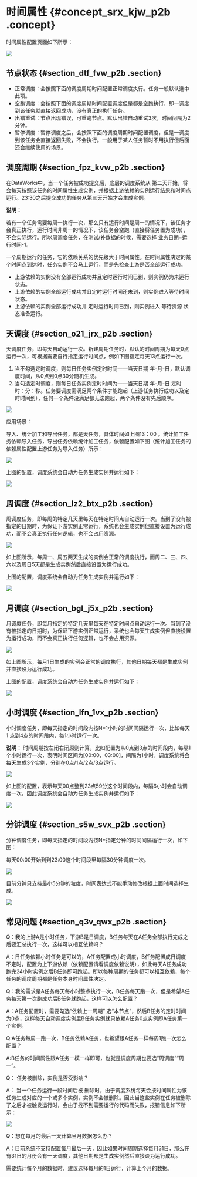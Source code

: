 # 时间属性 {#concept_srx_kjw_p2b .concept}

时间属性配置页面如下所示：

![](http://static-aliyun-doc.oss-cn-hangzhou.aliyuncs.com/assets/img/16302/15371508747912_zh-CN.png)

## 节点状态 {#section_dtf_fvw_p2b .section}

-   正常调度：会按照下面的调度周期时间配置正常调度执行。任务一般默认选中此项。
-   空跑调度：会按照下面的调度周期时间配置调度但是都是空跑执行，即一调度到该任务就直接返回成功，没有真正的执行任务。
-   出错重试：节点出现错误，可重跑节点。默认出错自动重试3次，时间间隔为2分钟。
-   暂停调度：暂停调度之后，会按照下面的调度周期时间配置调度，但是一调度到该任务会直接返回失败，不会执行。一般用于某人任务暂时不用执行但后面还会继续使用的场景。

## 调度周期 {#section_fpz_kvw_p2b .section}

在DataWorks中，当一个任务被成功提交后，底层的调度系统从 第二天开始，将会每天按照该任务的时间属性生成实例，并根据上游依赖的实例运行结果和时间点运行。23:30之后提交成功的任务从第三天开始才会生成实例。

**说明：** 

若有一个任务需要每周一执行一次，那么只有运行时间是周一的情况下，该任务才会真正执行，运行时间非周一的情况下，该任务会空跑（直接将任务置为成功），不会实际运行。所以周调度任务，在测试/补数据的时候，需要选择 业务日期=运行时间-1。

一个周期运行的任务，它的依赖关系的优先级大于时间属性。在时间属性决定的某个时间点到达时，任务实例不会马上运行，而是先检查上游是否全部运行成功。

-   上游依赖的实例没有全部运行成功并且定时运行时间已到，则实例仍为未运行状态。
-   上游依赖的实例全部运行成功并且定时运行时间还未到，则实例进入等待时间状态。
-   上游依赖的实例全部运行成功并 定时运行时间已到，则实例进入 等待资源 状态准备运行。

## 天调度 {#section_o21_jrx_p2b .section}

天调度任务，即每天自动运行一次。新建周期任务时，默认的时间周期为每天0点运行一次，可根据需要自行指定运行时间点，例如下图指定每天13点运行一次。

1.  当不勾选定时调度，则每日任务实例定时时间——当天日期 年-月-日，默认调度时间，从0点到0点30分随机生成。
2.  当勾选定时调度，则每日任务实例定时时间为——当天日期 年-月-日 定时时：分：秒。任务要调度需满足两个条件才能跑起（上游任务执行成功以及定时时间到），任何一个条件没满足都无法跑起，两个条件没有先后顺序。

![](http://static-aliyun-doc.oss-cn-hangzhou.aliyuncs.com/assets/img/16302/15371508747913_zh-CN.png)

应用场景：

导入、统计加工和导出任务，都是天任务，具体时间如上图13：00 。统计加工任务依赖导入任务，导出任务依赖统计加工任务，依赖配置如下图（统计加工任务的依赖属性配置上游任务为导入任务）所示：

![](http://static-aliyun-doc.oss-cn-hangzhou.aliyuncs.com/assets/img/16302/15371508747914_zh-CN.png)

上图的配置，调度系统会自动为任务生成实例并运行如下：

![](http://static-aliyun-doc.oss-cn-hangzhou.aliyuncs.com/assets/img/16302/15371508747915_zh-CN.png)

## 周调度 {#section_lz2_btx_p2b .section}

周调度任务，即每周的特定几天里每天在特定时间点自动运行一次。当到了没有被指定的日期时，为保证下游实例正常运行，系统也会生成实例但直接设置为运行成功，而不会真正执行任何逻辑，也不会占用资源。

![](http://static-aliyun-doc.oss-cn-hangzhou.aliyuncs.com/assets/img/16302/15371508747916_zh-CN.png)

如上图所示，每周一、周五两天生成的实例会正常的调度执行，而周二、三、四、六以及周日5天都是生成实例然后直接设置为运行成功。

上图的配置，调度系统会自动为任务生成实例并运行如下：

![](http://static-aliyun-doc.oss-cn-hangzhou.aliyuncs.com/assets/img/16302/15371508747917_zh-CN.png)

## 月调度 {#section_bgl_j5x_p2b .section}

月调度任务，即每月指定的特定几天里每天在特定时间点自动运行一次。当到了没有被指定的日期时，为保证下游实例正常运行，系统也会每天生成实例但直接设置为运行成功，而不会真正执行任何逻辑，也不会占用资源。

![](http://static-aliyun-doc.oss-cn-hangzhou.aliyuncs.com/assets/img/16302/15371508757918_zh-CN.png)

如上图所示，每月1日生成的实例会正常的调度执行，其他日期每天都是生成实例并直接设为运行成功。

上图的配置，调度系统会自动为任务生成实例并运行如下：

![](http://static-aliyun-doc.oss-cn-hangzhou.aliyuncs.com/assets/img/16302/15371508757919_zh-CN.png)

## 小时调度 {#section_lfn_1vx_p2b .section}

小时调度任务，即每天指定的时间段内按N\*1小时的时间间隔运行一次，比如每天1 点到4点的时间段内，每1小时运行一次。

**说明：** 时间周期按左闭右闭原则计算，比如配置为从0点到3点的时间段内，每隔1个小时运行一次，表明时间区间为\[00:00，03:00\]，间隔为1小时，调度系统将会每天生成3个实例，分别在0点/1点/2点/3点运行。

![](http://static-aliyun-doc.oss-cn-hangzhou.aliyuncs.com/assets/img/16302/15371508757920_zh-CN.png)

如上图的配置，表示每天00点整到23点59分这个时间段内，每隔6小时会自动调度一次，因此调度系统会自动为任务生成实例并运行如下：

![](http://static-aliyun-doc.oss-cn-hangzhou.aliyuncs.com/assets/img/16302/15371508757921_zh-CN.png)

## 分钟调度 {#section_s5w_svx_p2b .section}

分钟调度任务，即每天指定的时间段内按N\*指定分钟的时间间隔运行一次，如下图：

每天00:00开始到到23:00这个时间段里每隔30分钟调度一次。

![](http://static-aliyun-doc.oss-cn-hangzhou.aliyuncs.com/assets/img/16302/15371508757922_zh-CN.png)

目前分钟只支持最小5分钟的粒度，时间表达式不能手动修改根据上面时间选择生成。

![](http://static-aliyun-doc.oss-cn-hangzhou.aliyuncs.com/assets/img/16302/15371508757923_zh-CN.png)

## 常见问题 {#section_q3v_qwx_p2b .section}

Q：我的上游A是小时任务，下游B是日调度，B任务每天在A任务全部执行完成之后要汇总执行一次，这样可以相互依赖吗？

A：日任务依赖小时任务是可以的，A任务配置成小时调度，B任务配置成日调度不定时，配置为上下游依赖（依赖配置请看调度依赖说明），如此每天A任务成功跑完24小时实例之后B任务即可跑起。所以每种周期的任务都可以相互依赖，每个任务的调度周期都是任务本身时间属性决定。

Q：我的需求是A任务每天每小时整点执行一次，B任务每天跑一次，但是希望A任务每天第一次跑成功后B任务就跑起，这样可以怎么配置？

A：A任务配置时，需要勾选“依赖上一周期” 选“本节点”，然后B任务的定时时间为0点，这样每天自动调度实例里B任务实例就只依赖A任务0点实例即A任务第一个实例。

Q:A任务每周一跑一次，B任务依赖A任务，也希望跟A任务一样每周1跑一次怎么配置？

A:B任务的时间属性跟A任务一模一样即可，也就是调度周期也要选“周调度”“周一”。

Q： 任务被删除，实例是否受影响？

A： 当一个任务运行一段时间后被 删除时，由于调度系统每天会按时间属性为该任务生成对应的一个或多个实例，实例不会被删除。因此当这些实例在任务被删除了之后才被触发运行时，会由于找不到需要运行的代码而失败，报错信息如下所示：

![](http://static-aliyun-doc.oss-cn-hangzhou.aliyuncs.com/assets/img/16302/15371508757924_zh-CN.png)

Q：想在每月的最后一天计算当月数据怎么办？

A：目前系统不支持配置每月最后一天，因此如果时间周期选择每月31日，那么在有31日的月份会有一天调度，其他日期都是生成实例然后直接设为运行成功。

需要统计每个月的数据时，建议选择每月的1日运行，计算上个月的数据。

